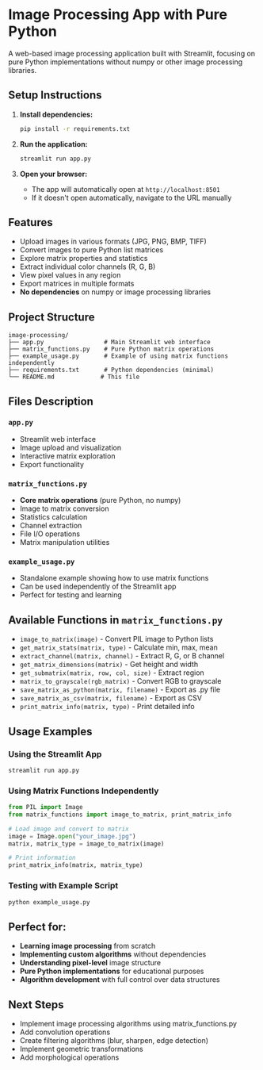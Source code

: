 # Image Processing App with Pure Python

A web-based image processing application built with Streamlit, focusing on pure Python implementations without numpy or other image processing libraries.

## Setup Instructions

1. **Install dependencies:**

   ```bash
   pip install -r requirements.txt
   ```

2. **Run the application:**

   ```bash
   streamlit run app.py
   ```

3. **Open your browser:**
   - The app will automatically open at `http://localhost:8501`
   - If it doesn't open automatically, navigate to the URL manually

## Features

- Upload images in various formats (JPG, PNG, BMP, TIFF)
- Convert images to pure Python list matrices
- Explore matrix properties and statistics
- Extract individual color channels (R, G, B)
- View pixel values in any region
- Export matrices in multiple formats
- **No dependencies** on numpy or image processing libraries

## Project Structure

```
image-processing/
├── app.py                 # Main Streamlit web interface
├── matrix_functions.py    # Pure Python matrix operations
├── example_usage.py       # Example of using matrix functions independently
├── requirements.txt       # Python dependencies (minimal)
└── README.md             # This file
```

## Files Description

### `app.py`

- Streamlit web interface
- Image upload and visualization
- Interactive matrix exploration
- Export functionality

### `matrix_functions.py`

- **Core matrix operations** (pure Python, no numpy)
- Image to matrix conversion
- Statistics calculation
- Channel extraction
- File I/O operations
- Matrix manipulation utilities

### `example_usage.py`

- Standalone example showing how to use matrix functions
- Can be used independently of the Streamlit app
- Perfect for testing and learning

## Available Functions in `matrix_functions.py`

- `image_to_matrix(image)` - Convert PIL image to Python lists
- `get_matrix_stats(matrix, type)` - Calculate min, max, mean
- `extract_channel(matrix, channel)` - Extract R, G, or B channel
- `get_matrix_dimensions(matrix)` - Get height and width
- `get_submatrix(matrix, row, col, size)` - Extract region
- `matrix_to_grayscale(rgb_matrix)` - Convert RGB to grayscale
- `save_matrix_as_python(matrix, filename)` - Export as .py file
- `save_matrix_as_csv(matrix, filename)` - Export as CSV
- `print_matrix_info(matrix, type)` - Print detailed info

## Usage Examples

### Using the Streamlit App

```bash
streamlit run app.py
```

### Using Matrix Functions Independently

```python
from PIL import Image
from matrix_functions import image_to_matrix, print_matrix_info

# Load image and convert to matrix
image = Image.open("your_image.jpg")
matrix, matrix_type = image_to_matrix(image)

# Print information
print_matrix_info(matrix, matrix_type)
```

### Testing with Example Script

```bash
python example_usage.py
```

## Perfect for:

- **Learning image processing** from scratch
- **Implementing custom algorithms** without dependencies
- **Understanding pixel-level** image structure
- **Pure Python implementations** for educational purposes
- **Algorithm development** with full control over data structures

## Next Steps

- Implement image processing algorithms using matrix_functions.py
- Add convolution operations
- Create filtering algorithms (blur, sharpen, edge detection)
- Implement geometric transformations
- Add morphological operations
